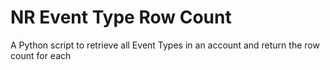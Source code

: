 # NR Event Type Row Count
A Python script to retrieve all Event Types in an account and return the row count for each
